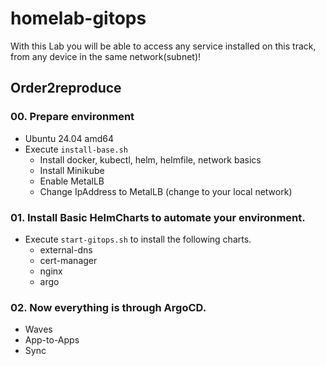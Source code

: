 # homelab-gitops

With this Lab you will be able to access any service installed on this track, from any device in the same network(subnet)!

## Order2reproduce

### 00. Prepare environment

- Ubuntu 24.04 amd64
- Execute `install-base.sh`
    - Install docker, kubectl, helm, helmfile, network basics
    - Install Minikube
    - Enable MetalLB
    - Change IpAddress to MetalLB (change to your local network)

### 01. Install Basic HelmCharts to automate your environment.

- Execute `start-gitops.sh` to install the following charts.
    - external-dns
    - cert-manager
    - nginx
    - argo

### 02. Now everything is through ArgoCD.

- Waves
- App-to-Apps
- Sync

